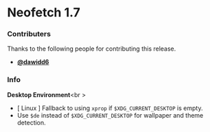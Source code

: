 # Neofetch 1.7


### Contributers

Thanks to the following people for contributing this release.

- **[@dawidd6](https://github.com/dawidd6)**


### Info

**Desktop Environment**<br \>
- [ Linux ] Fallback to using `xprop` if `$XDG_CURRENT_DESKTOP` is empty.
- Use `$de` instead of `$XDG_CURRENT_DESKTOP` for wallpaper and theme detection.
